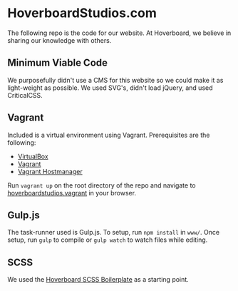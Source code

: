 # HoverboardStudios.com #

The following repo is the code for our website. At Hoverboard, we believe in sharing our knowledge with others.

## Minimum Viable Code ##

We purposefully didn't use a CMS for this website so we could make it as light-weight as possible. We used SVG's, didn't load jQuery, and used CriticalCSS.

## Vagrant ##

Included is a virtual environment using Vagrant. Prerequisites are the following:

* [VirtualBox](https://www.virtualbox.org/wiki/Downloads)
* [Vagrant](https://www.vagrantup.com/downloads.html)
* [Vagrant Hostmanager](https://github.com/smdahlen/vagrant-hostmanager)

Run `vagrant up` on the root directory of the repo and navigate to [hoverboardstudios.vagrant](http://hoverboardstudios.vagrant) in your browser.

## Gulp.js ##

The task-runner used is Gulp.js. To setup, run `npm install` in `www/`. Once setup, run `gulp` to compile or `gulp watch` to watch files while editing.

## SCSS ##

We used the [Hoverboard SCSS Boilerplate](https://github.com/hoverboard88/scss-boilerplate) as a starting point.